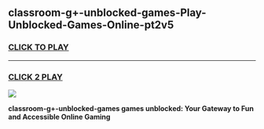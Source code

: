 
## classroom-g+-unblocked-games-Play-Unblocked-Games-Online-pt2v5
<h3>
<a href="https://premium76.site?title=classroom-g+-unblocked-games&ref=25A">CLICK TO PLAY</a></h3>
<hr>

<h3>
<a href="https://premium76.site?title=classroom-g+-unblocked-games&ref=25A">CLICK 2 PLAY</a>
  
</h3>

<a href="https://premium76.site?title=classroom-g+-unblocked-games&ref=25A"><img src="https://clearcache.store/games.png"></a>


**classroom-g+-unblocked-games games unblocked: Your Gateway to Fun and Accessible Online Gaming**
